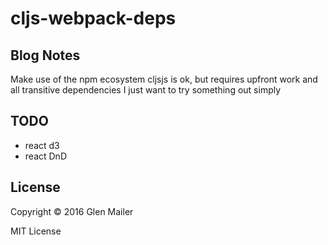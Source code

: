 # cljs-webpack-deps

## Blog Notes

Make use of the npm ecosystem
cljsjs is ok, but requires upfront work and all transitive dependencies
I just want to try something out simply

## TODO

* react d3
* react DnD

## License

Copyright © 2016 Glen Mailer

MIT License
